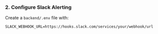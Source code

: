 ### 2. Configure Slack Alerting
Create a `backend/.env` file with:
```
SLACK_WEBHOOK_URL=https://hooks.slack.com/services/your/webhook/url
```